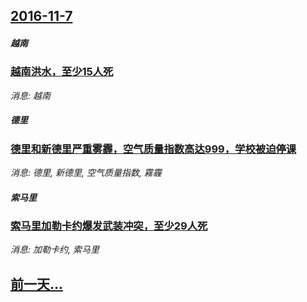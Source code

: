 ## [2016-11-7](/news/2016/11/7/index.md)

##### 越南
### [越南洪水，至少15人死](/news/2016/11/7/越南洪水-至少15人死.md)
_消息: 越南_

##### 德里
### [德里和新德里严重雾霾，空气质量指数高达999，学校被迫停课](/news/2016/11/7/德里和新德里严重雾霾-空气质量指数高达999-学校被迫停课.md)
_消息: 德里, 新德里, 空气质量指数, 霧霾_

##### 索马里
### [索马里加勒卡约爆发武装冲突，至少29人死](/news/2016/11/7/索马里加勒卡约爆发武装冲突-至少29人死.md)
_消息: 加勒卡约, 索马里_

## [前一天...](/news/2016/11/6/index.md)

